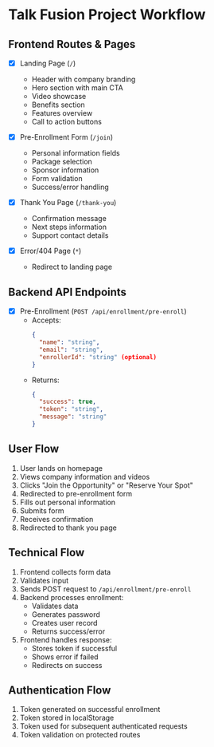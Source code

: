 # Talk Fusion Project Workflow

## Frontend Routes & Pages
- [x] Landing Page (`/`)
  - Header with company branding
  - Hero section with main CTA
  - Video showcase
  - Benefits section
  - Features overview
  - Call to action buttons

- [x] Pre-Enrollment Form (`/join`)
  - Personal information fields
  - Package selection
  - Sponsor information
  - Form validation
  - Success/error handling

- [x] Thank You Page (`/thank-you`)
  - Confirmation message
  - Next steps information
  - Support contact details

- [x] Error/404 Page (`*`)
  - Redirect to landing page

## Backend API Endpoints
- [x] Pre-Enrollment (`POST /api/enrollment/pre-enroll`)
  - Accepts:
    ```json
    {
      "name": "string",
      "email": "string",
      "enrollerId": "string" (optional)
    }
    ```
  - Returns:
    ```json
    {
      "success": true,
      "token": "string",
      "message": "string"
    }
    ```

## User Flow
1. User lands on homepage
2. Views company information and videos
3. Clicks "Join the Opportunity" or "Reserve Your Spot"
4. Redirected to pre-enrollment form
5. Fills out personal information
6. Submits form
7. Receives confirmation
8. Redirected to thank you page

## Technical Flow
1. Frontend collects form data
2. Validates input
3. Sends POST request to `/api/enrollment/pre-enroll`
4. Backend processes enrollment:
   - Validates data
   - Generates password
   - Creates user record
   - Returns success/error
5. Frontend handles response:
   - Stores token if successful
   - Shows error if failed
   - Redirects on success

## Authentication Flow
1. Token generated on successful enrollment
2. Token stored in localStorage
3. Token used for subsequent authenticated requests
4. Token validation on protected routes 